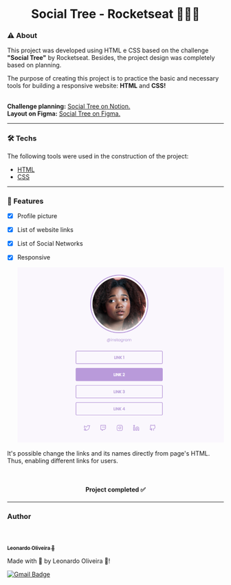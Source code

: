 <h1 align="center">Social Tree - Rocketseat 👩‍💻🚀</h1>


### ⚠ About 

<p>This project was developed using HTML e CSS based on the challenge <strong>"Social Tree"</strong> by Rocketseat. Besides, the project design was completely based on planning.</p>
<p>The purpose of creating this project is to practice the basic and necessary tools for building a responsive website: <strong>HTML</strong> and <strong>CSS!</strong></p>

<br>

<p style="display:inline"><strong>Challenge planning:</strong></p>
<a href="https://efficient-sloth-d85.notion.site/Desafio-Social-Tree-a4008e467a3248c4b05c97cf78aea44f">Social Tree on Notion.</a>

<br>

<p style="display:inline"><strong>Layout on Figma:</strong></p>
<a href="https://www.figma.com/file/DVeBKoblVYnT8MoWiGntSu/DD-%2F-Social-links-(Copy)?node-id=0%3A1">Social Tree on Figma.</a>

<br>


---
### 🛠 Techs

The following tools were used in the construction of the project:

 - [HTML](https://www.w3schools.com/html/)
 - [CSS](https://www.w3schools.com/css/)

---

### 🌟 Features

- [x] Profile picture
- [x] List of website links
- [x] List of Social Networks
- [x] Responsive
  
  ![exemple](readme_img1.png)

<p>It's possible change the links and its names directly from page's HTML. Thus, enabling different links for users.</p>

<br>
<h4 align="center"> 
	 Project completed ✅
</h4>


---
### Author

<br>

<a href="https://blog.rocketseat.com.br/author/thiago/">
 <img style="border-radius: 50%;" src="https://avatars.githubusercontent.com/u/68858787?s=96&v=4" width="100px;" alt=""/>
 <br />
 <sub><b>Leonardo Oliveira 🚀</b></sub></a> 
 <a href="https://github.com/leonardo7k" title="Rocketseat"></a>

<p>Made with 💜 by Leonardo Oliveira 👋!</p>

[![Gmail Badge](https://img.shields.io/badge/-oleonardo78@gmail.com-c14438?style=flat-square&logo=Gmail&logoColor=white&link=mailto:oleonardo78@gmail.com)](mailto:oleonardo78@gmail.com)
